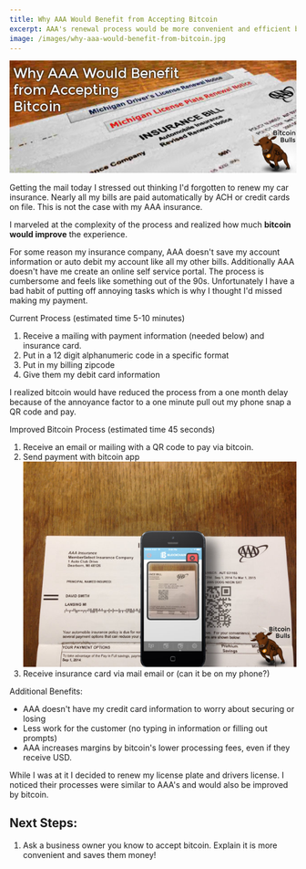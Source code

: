 ```yaml
---
title: Why AAA Would Benefit from Accepting Bitcoin
excerpt: AAA's renewal process would be more convenient and efficient by using bitcoin. This post describes the current process and how a bitcoin process would be more convenient for customers.
image: /images/why-aaa-would-benefit-from-bitcoin.jpg
---
```


![Why AAA would benefit from bitcoin](/images/why-aaa-would-benefit-from-bitcoin.jpg "Why AAA would benefit from bitcoin")

Getting the mail today I stressed out thinking I'd forgotten to renew my car insurance. Nearly all my bills are paid automatically by ACH or credit cards on file. This is not the case with my AAA insurance. 

I marveled at the complexity of the process and realized how much **bitcoin would improve** the experience.

For some reason my insurance company, AAA doesn't save my account information or auto debit my account like all my other bills. Additionally AAA doesn't have me create an online self service portal. The process is cumbersome and feels like something out of the 90s. Unfortunately I have a bad habit of putting off annoying tasks which is why I thought I'd missed making my payment.

Current Process (estimated time 5-10 minutes)

 1. Receive a mailing with payment information (needed below) and insurance card.
 2. Put in a 12 digit alphanumeric code in a specific format
 3. Put in my billing zipcode
 4. Give them my debit card information

I realized bitcoin would have reduced the process from a one month delay because of the annoyance factor to a one minute pull out my phone snap a QR code and pay.

Improved Bitcoin Process (estimated time 45 seconds)

 1. Receive an email or mailing with a QR code to pay via bitcoin.
 2. Send payment with bitcoin app
    ![Updated renewal process](/images/why-aaa-would-benefit-from-bitcoin-new-process.jpg)
 3. Receive insurance card via mail email or (can it be on my phone?)

Additional Benefits:

 * AAA doesn't have my credit card information to worry about securing or losing
 * Less work for the customer (no typing in information or filling out prompts)
 * AAA increases margins by bitcoin's lower processing fees, even if they receive USD.

While I was at it I decided to renew my license plate and drivers license. I noticed their processes were similar to AAA's and would also be improved by bitcoin.

## Next Steps:

 1. Ask a business owner you know to accept bitcoin. Explain it is more convenient and saves them money!
